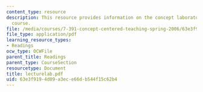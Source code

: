 ```yaml
---
content_type: resource
description: This resource provides information on the concept laboratories for the
  course.
file: /media/courses/7-391-concept-centered-teaching-spring-2006/63e3f9194d09a3ece66db544f15c62b4_lecturelab.pdf
file_type: application/pdf
learning_resource_types:
- Readings
ocw_type: OCWFile
parent_title: Readings
parent_type: CourseSection
resourcetype: Document
title: lecturelab.pdf
uid: 63e3f919-4d09-a3ec-e66d-b544f15c62b4
---
```

